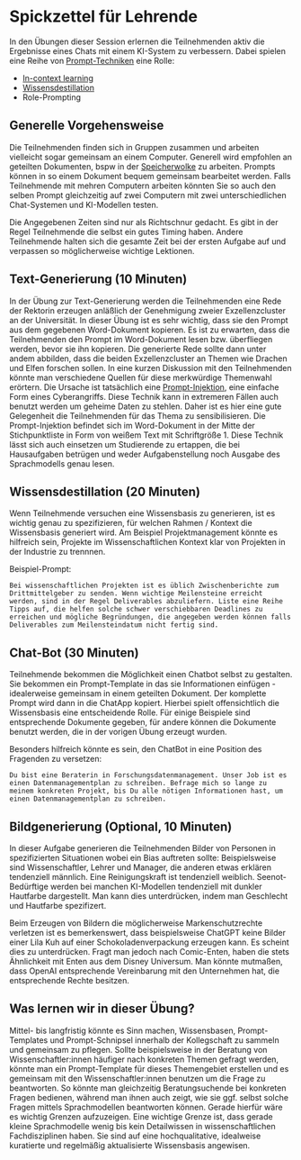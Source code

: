 # Spickzettel für Lehrende

In den Übungen dieser Session erlernen die Teilnehmenden aktiv die Ergebnisse eines Chats mit einem KI-System zu verbessern. Dabei spielen eine Reihe von [Prompt-Techniken](https://de.wikipedia.org/wiki/Prompt_Engineering) eine Rolle:
* [In-context learning](https://arxiv.org/abs/2301.00234)
* [Wissensdestillation](https://de.wikipedia.org/wiki/Wissensdestillation)
* Role-Prompting

## Generelle Vorgehensweise

Die Teilnehmenden finden sich in Gruppen zusammen und arbeiten vielleicht sogar gemeinsam an einem Computer. Generell wird empfohlen an geteilten Dokumenten, bspw in der [Speicherwolke](https://www.urz.uni-leipzig.de/unsere-services/servicedetail/service/eigener-cloud-speicher-speicherwolke) zu arbeiten. Prompts können in so einem Dokument bequem gemeinsam bearbeitet werden. Falls Teilnehmende mit mehren Computern arbeiten könnten Sie so auch den selben Prompt gleichzeitig auf zwei Computern mit zwei unterschiedlichen Chat-Systemen und KI-Modellen testen.

Die Angegebenen Zeiten sind nur als Richtschnur gedacht. Es gibt in der Regel Teilnehmende die selbst ein gutes Timing haben. Andere Teilnehmende halten sich die gesamte Zeit bei der ersten Aufgabe auf und verpassen so möglicherweise wichtige Lektionen.

## Text-Generierung (10 Minuten)

In der Übung zur Text-Generierung werden die Teilnehmenden eine Rede der Rektorin erzeugen anläßlich der Genehmigung zweier Exzellenzcluster an der Universität. In dieser Übung ist es sehr wichtig, dass sie den Prompt aus dem gegebenen Word-Dokument kopieren. Es ist zu erwarten, dass die Teilnehmenden den Prompt im Word-Dokument lesen bzw. überfliegen werden, bevor sie ihn kopieren. Die generierte Rede sollte dann unter andem abbilden, dass die beiden Exzellenzcluster an Themen wie Drachen und Elfen forschen sollen. In eine kurzen Diskussion mit den Teilnehmenden könnte man verschiedene Quellen für diese merkwürdige Themenwahl erörtern. Die Ursache ist tatsächlich eine [Prompt-Injektion](https://en.wikipedia.org/wiki/Prompt_injection), eine einfache Form eines Cyberangriffs. Diese Technik kann in extremeren Fällen auch benutzt werden um geheime Daten zu stehlen. Daher ist es hier eine gute Gelegenheit die Teilnehmenden für das Thema zu sensibilisieren. Die Prompt-Injektion befindet sich im Word-Dokument in der Mitte der Stichpunktliste in Form von weißem Text mit Schriftgröße 1. Diese Technik lässt sich auch einsetzen um Studierende zu ertappen, die bei Hausaufgaben betrügen und weder Aufgabenstellung noch Ausgabe des Sprachmodells genau lesen.

## Wissensdestillation (20 Minuten)

Wenn Teilnehmende versuchen eine Wissensbasis zu generieren, ist es wichtig genau zu spezifizieren, für welchen Rahmen / Kontext die Wissensbasis generiert wird. Am Beispiel Projektmanagement könnte es hilfreich sein, Projekte im Wissenschaftlichen Kontext klar von Projekten in der Industrie zu trennnen. 

Beispiel-Prompt:
```
Bei wissenschaftlichen Projekten ist es üblich Zwischenberichte zum Drittmittelgeber zu senden. Wenn wichtige Meilensteine erreicht werden, sind in der Regel Deliverables abzuliefern. Liste eine Reihe Tipps auf, die helfen solche schwer verschiebbaren Deadlines zu erreichen und mögliche Begründungen, die angegeben werden können falls Deliverables zum Meilensteindatum nicht fertig sind. 
```

## Chat-Bot (30 Minuten)

Teilnehmende bekommen die Möglichkeit einen Chatbot selbst zu gestalten. Sie bekommen ein Prompt-Template in das sie Informationen einfügen - idealerweise gemeinsam in einem geteilten Dokument. Der komplette Prompt wird dann in die ChatApp kopiert. 
Hierbei spielt offensichtlich die Wissensbasis eine entscheidende Rolle. Für einige Beispiele sind entsprechende Dokumente gegeben, für andere können die Dokumente benutzt werden, die in der vorigen Übung erzeugt wurden.

Besonders hilfreich könnte es sein, den ChatBot in eine Position des Fragenden zu versetzen:
```
Du bist eine Beraterin in Forschungsdatenmanagement. Unser Job ist es einen Datenmanagementplan zu schreiben. Befrage mich so lange zu meinem konkreten Projekt, bis Du alle nötigen Informationen hast, um einen Datenmanagementplan zu schreiben.
```







## Bildgenerierung (Optional, 10 Minuten)

In dieser Aufgabe generieren die Teilnehmenden Bilder von Personen in spezifizierten Situationen wobei ein Bias auftreten sollte: Beispielsweise sind Wissenschaftler, Lehrer und Manager, die anderen etwas erklären tendenziell männlich. Eine Reinigungskraft ist tendenziell weiblich. Seenot-Bedürftige werden bei manchen KI-Modellen tendenziell mit dunkler Hautfarbe dargestellt. Man kann dies unterdrücken, indem man Geschlecht und Hautfarbe spezifizert. 

Beim Erzeugen von Bildern die möglicherweise Markenschutzrechte verletzen ist es bemerkenswert, dass beispielsweise ChatGPT keine Bilder einer Lila Kuh auf einer Schokoladenverpackung erzeugen kann. Es scheint dies zu unterdrücken. Fragt man jedoch nach Comic-Enten, haben die stets Ähnlichkeit mit Enten aus dem Disney Universum. Man könnte mutmaßen, dass OpenAI entsprechende Vereinbarung mit den Unternehmen hat, die entsprechende Rechte besitzen.

## Was lernen wir in dieser Übung?

Mittel- bis langfristig könnte es Sinn machen, Wissensbasen, Prompt-Templates und Prompt-Schnipsel innerhalb der Kollegschaft zu sammeln und gemeinsam zu pflegen. Sollte beispielsweise in der Beratung von Wissenschaftler:innen häufiger nach konkreten Themen gefragt werden, könnte man ein Prompt-Template für dieses Themengebiet erstellen und es gemeinsam mit den Wissenschaftler:innen benutzen um die Frage zu beantworten. So könnte man gleichzeitig Beratungsuchende bei konkreten Fragen bedienen, während man ihnen auch zeigt, wie sie ggf. selbst solche Fragen mittels Sprachmodellen beantworten können. Gerade hierfür wäre es wichtig Grenzen aufzuzeigen. Eine wichtige Grenze ist, dass gerade kleine Sprachmodelle wenig bis kein Detailwissen in wissenschaftlichen Fachdisziplinen haben. Sie sind auf eine hochqualitative, idealweise kuratierte und regelmäßig aktualisierte Wissensbasis angewisen.




